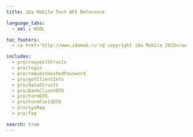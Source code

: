 ```yaml
---
title: iDa Mobile Test API Reference

language_tabs:
  - xml : WSDL

toc_footers:
  - <a href='http://www.idamob.ru'>@ copyright iDa Mobile 2016</a>

includes:
  - pro/requestStructs
  - pro/login
  - pro/requestHashedPassword
  - pro/getClientInfo
  - pro/dataStructs
  - pro/BankClientDTO
  - pro/FormDTO
  - pro/FormFieldDTO
  - pro/sysReq
  - pro/faq

search: true
---
```

